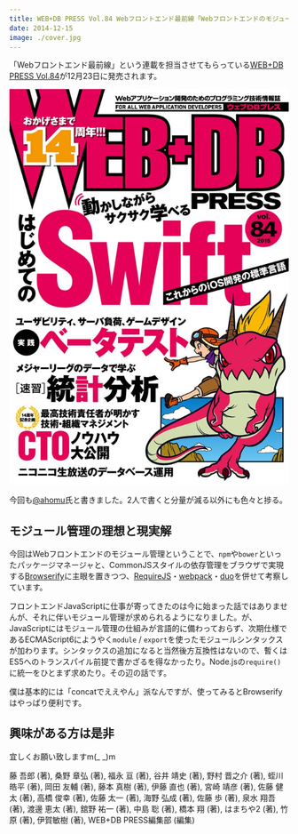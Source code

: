```yaml
---
title: WEB+DB PRESS Vol.84 Webフロントエンド最前線「Webフロントエンドのモジュール管理」
date: 2014-12-15
image: ./cover.jpg
---
```


「Webフロントエンド最前線」という連載を担当させてもらっている[WEB+DB PRESS Vol.84](http://gihyo.jp/magazine/wdpress/archive/2014/vol84)が12月23日に発売されます。

![](./cover.jpg)

今回も[@ahomu](http://twitter.com/ahomu)氏と書きました。2人で書くと分量が減る以外にも色々と捗る。

## モジュール管理の理想と現実解

今回はWebフロントエンドのモジュール管理ということで、`npm`や`bower`といったパッケージマネージャと、CommonJSスタイルの依存管理をブラウザで実現する[Browserify](http://browserify.org/)に主眼を置きつつ、[RequireJS](http://requirejs.org/)・[webpack](http://webpack.github.io/)・[duo](http://duojs.org/)を併せて考察しています。

フロントエンドJavaScriptに仕事が寄ってきたのは今に始まった話ではありませんが、それに伴いモジュール管理が求められるようになりました。が、JavaScriptにはモジュール管理の仕組みが言語的に備わっておらず、次期仕様であるECMAScript6にようやく`module` / `export`を使ったモジュールシンタックスが加わります。シンタックスの追加になると当然後方互換性はないので、暫くはES5へのトランスパイル前提で書かざるを得なかったり。Node.jsの`require()`に統一をひとまず求めたり。その辺の話です。

僕は基本的には「concatでええやん」派なんですが、使ってみるとBrowserifyはやっぱり便利です。

## 興味がある方は是非

宜しくお願い致しますm(_ _)m

<affiliate-link
  src="https://images-na.ssl-images-amazon.com/images/I/61GuZ%2B7U5IL._SX352_BO1,204,203,200_.jpg"
  href="https://www.amazon.co.jp/dp/4774169552/"
  tag="1000ch-22"
  title="WEB+DB PRESS Vol.84">
  藤 吾郎 (著), 桑野 章弘  (著), 福永 亘 (著), 谷井 靖史 (著), 野村 晋之介 (著), 蛭川 皓平 (著), 岡田 友輔 (著), 藤本 真樹 (著), 伊藤 直也 (著), 宮崎 靖彦 (著), 佐藤 健太 (著), 高橋 俊幸 (著), 佐藤 太一 (著), 海野 弘成 (著), 佐藤 歩  (著), 泉水 翔吾  (著), 渡邊 恵太 (著), 舘野 祐一 (著), 中島 聡 (著), 橋本 翔 (著), はまちや2 (著), 竹原 (著), 伊賀敏樹 (著), WEB+DB PRESS編集部 (編集)
</affiliate-link>
